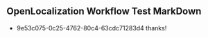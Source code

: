 ## OpenLocalization Workflow Test MarkDown
* 9e53c075-0c25-4762-80c4-63cdc71283d4 thanks!

<!--HONumber=Jul16_HO3-->


